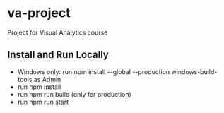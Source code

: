 # va-project
Project for Visual Analytics course
## Install and Run Locally

* Windows only: run npm install --global --production windows-build-tools as Admin
* run npm install
* run npm run build (only for production)
* run npm run start
